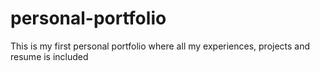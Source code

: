 # personal-portfolio
This is my first personal portfolio where all my experiences, projects and resume is included
